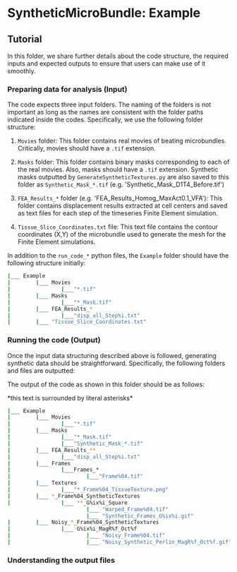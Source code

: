 # SyntheticMicroBundle: Example
## Tutorial
In this folder, we share further details about the code structure, the required inputs and expected outputs to ensure that users can make use of it smoothly.
### Preparing data for analysis (Input)
The code expects three input folders. The naming of the folders is not important as long as the names are consistent with the folder paths indicated inside the codes. Specifically, we use the following folder structure:

1. `Movies` folder: This folder contains real movies of beating microbundles. Critically, movies should have a `.tif` extension.

2. `Masks` folder: This folder contains binary masks corresponding to each of the real movies. Also, masks should have a `.tif` extension. Synthetic masks outputted by `GenerateSyntheticTextures.py` are also saved to this folder as `Synthetic_Mask_*.tif` (e.g. 'Synthetic_Mask_D1T4_Before.tif')

3. `FEA_Results_*` folder (e.g. 'FEA_Results_Homog_MaxAct0.1_VFA'): This folder contains displacement results extracted at cell centers and saved as text files for each step of the timeseries Finite Element simulation.

4. `Tissue_Slice_Coordinates.txt` file: This text file contains the contour coordinates (X,Y) of the microbundle used to generate the mesh for the Finite Element simulations.

In addition to the `run_code_*` python files, the `Example` folder should have the following structure initially:

```bash
|___ Example
|        |___ Movies
|                |___"*.tif"
|        |___ Masks
|                |___"*_Mask.tif"
|        |___ FEA_Results_*
|                |___"disp_all_Step%i.txt"
|        |___ "Tissue_Slice_Coordinates.txt"
```

### Running the code (Output)
Once the input data structuring described above is followed, generating synthetic data should be straightforward. Specifically, the following folders and files are outputted:

The output of the code as shown in this folder should be as follows:

\*this text is surrounded by literal asterisks\*
```bash
|___ Example
|        |___ Movies
|                |___"*.tif"
|        |___ Masks
|                |___"*_Mask.tif"
|                |___"Synthetic_Mask_*.tif"
|        |___ FEA_Results_**
|                |___"disp_all_Step%i.txt"
|        |___ Frames
|                |___Frames_*   
|                        |___"Frame%04.tif"
|        |___ Textures
|                |___"*_Frame%04_TissueTexture.png"
|        |___ *_Frame%04_SyntheticTextures
|                |___ **_G%ix%i_Square
                         |___ "Warped_Frame%04.tif"
                         |___ "Synthetic_Frames_G%ix%i.gif"
|        |___ Noisy_*_Frame%04_SyntheticTextures
|                |___ G%ix%i_MagR%f_Oct%f
|                        |___ "Noisy_Frame%04.tif"
|                        |___ "Noisy_Synthetic_Perlin_MagR%f_Oct%f.gif"
```

### Understanding the output files